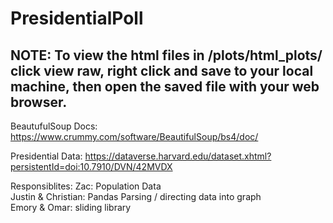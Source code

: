 # PresidentialPoll

## NOTE: To view the html files in /plots/html_plots/ click view raw, right click and save to your local machine, then open the saved file with your web browser.    

BeautufulSoup Docs: https://www.crummy.com/software/BeautifulSoup/bs4/doc/

Presidential Data: https://dataverse.harvard.edu/dataset.xhtml?persistentId=doi:10.7910/DVN/42MVDX


Responsiblites: 
Zac: Population Data   
Justin & Christian: Pandas Parsing / directing data into graph   
Emory & Omar: sliding library   






